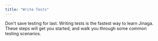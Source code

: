 ```yaml
---
title: "Write Tests"
---
```


Don't save testing for last.
Writing tests is the fastest way to learn Jinaga.
These steps will get you started, and walk you through some common testing scenarios.